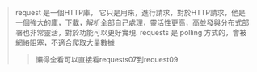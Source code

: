 >request 是一個HTTP庫， 它只是用來，進行請求，對於HTTP請求，他是一個強大的庫，下載，解析全部自己處理，靈活性更高，高並發與分布式部署也非常靈活，對於功能可以更好實現.
requests 是 polling 方式的，會被網絡阻塞，不適合爬取大量數據
>>懶得全看可以直接看requests07到request09